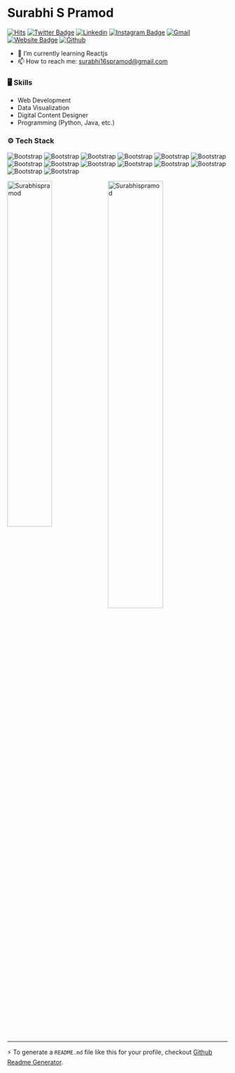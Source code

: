 # Surabhi S Pramod

[![Hits](https://hits.seeyoufarm.com/api/count/incr/badge.svg?url=https%3A%2F%2Fgithub.com%2FSurabhispramod%2FSurabhispramod&count_bg=%2379C83D&title_bg=%23555555&icon=&icon_color=%23E7E7E7&title=Profile+Views&edge_flat=false)](https://hits.seeyoufarm.com)
[![Twitter Badge](https://img.shields.io/badge/-Twitter-1da1f2?labelColor=1da1f2&logo=twitter&logoColor=white&link=https://twitter.com/hejazizo)](https://twitter.com/hejazizo)
[![Linkedin](https://img.shields.io/badge/-LinkedIn-blue?style=flat&logo=Linkedin&logoColor=white)](https://www.linkedin.com/in/hejazizo/)
[![Instagram Badge](https://img.shields.io/badge/-Instagram-purple?logo=instagram&logoColor=white&link=https://instagram.com/ali.hejazzii/)](https://www.instagram.com/ali.hejazzii)
[![Gmail](https://img.shields.io/badge/-Gmail-c14438?style=flat&logo=Gmail&logoColor=white)](mailto:surabhi16spramod@gmail.com)
[![Website Badge](https://img.shields.io/badge/-Website-c14438?style=flat&logo=Google-Chrome&logoColor=white&link=https://pytopia.ai)](https://pytopia.ai)
[![Github](https://img.shields.io/github/followers/Surabhispramod?label=Follow&style=social)](https://github.com/Surabhispramod)



- 🌱 I’m currently learning Reactjs
- 📫 How to reach me: surabhi16spramod@gmail.com


### 🖥 Skills

- Web Development 
- Data Visualization
- Digital Content Designer
- Programming (Python, Java, etc.) 
### ⚙️ Tech Stack

![Bootstrap](https://img.shields.io/badge/-C-05122A?style=plastic&logo=C&color=060606) ![Bootstrap](https://img.shields.io/badge/-C%2B%2B-05122A?style=plastic&logo=C++&color=060606) ![Bootstrap](https://img.shields.io/badge/-Java-05122A?style=plastic&logo=Java&color=060606) ![Bootstrap](https://img.shields.io/badge/-HTML%20%26%20CSS-05122A?style=plastic&logo=HTML-&-CSS&color=060606) ![Bootstrap](https://img.shields.io/badge/-Javascript-05122A?style=plastic&logo=Javascript&color=060606) ![Bootstrap](https://img.shields.io/badge/-PHP-05122A?style=plastic&logo=PHP&color=060606) ![Bootstrap](https://img.shields.io/badge/-Python-05122A?style=plastic&logo=Python&color=060606) ![Bootstrap](https://img.shields.io/badge/-MySQL-05122A?style=plastic&logo=MySQL&color=060606) ![Bootstrap](https://img.shields.io/badge/-PostgreSQL-05122A?style=plastic&logo=PostgreSQL&color=060606) ![Bootstrap](https://img.shields.io/badge/-Pandas-05122A?style=plastic&logo=Pandas&color=060606) ![Bootstrap](https://img.shields.io/badge/-Numpy-05122A?style=plastic&logo=Numpy&color=060606) ![Bootstrap](https://img.shields.io/badge/-Matplotlib-05122A?style=plastic&logo=Matplotlib&color=060606) ![Bootstrap](https://img.shields.io/badge/-Visual%20Studio%20Code-05122A?style=plastic&logo=Visual-Studio-Code&color=060606) ![Bootstrap](https://img.shields.io/badge/-Android%20Studio%20-05122A?style=plastic&logo=Android-Studio&color=060606)

<div>
  <img width="45%" align="left" src="https://github-readme-stats.vercel.app/api/top-langs?username=Surabhispramod&show_icons=true&locale=en&layout=compact" alt="Surabhispramod" />
  <img width="50%"  src="https://github-readme-streak-stats.herokuapp.com/?user=Surabhispramod&" alt="Surabhispramod" />
</div>


---
:zap: To generate a `README.md` file like this for your profile, checkout [Github Readme Generator](https://hejazizo-github-profile-readme-srcstreamlit-app-i6skm7.streamlit.app/).
